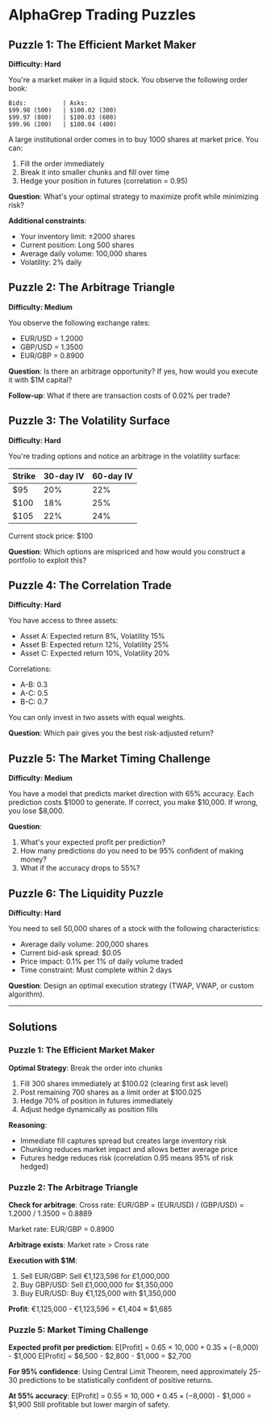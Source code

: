 # AlphaGrep Trading Puzzles

## Puzzle 1: The Efficient Market Maker
**Difficulty: Hard**

You're a market maker in a liquid stock. You observe the following order book:

```
Bids:          | Asks:
$99.98 (500)   | $100.02 (300)
$99.97 (800)   | $100.03 (600)
$99.96 (200)   | $100.04 (400)
```

A large institutional order comes in to buy 1000 shares at market price. You can:
1. Fill the order immediately
2. Break it into smaller chunks and fill over time
3. Hedge your position in futures (correlation = 0.95)

**Question**: What's your optimal strategy to maximize profit while minimizing risk?

**Additional constraints**:
- Your inventory limit: ±2000 shares
- Current position: Long 500 shares
- Average daily volume: 100,000 shares
- Volatility: 2% daily

## Puzzle 2: The Arbitrage Triangle
**Difficulty: Medium**

You observe the following exchange rates:
- EUR/USD = 1.2000
- GBP/USD = 1.3500
- EUR/GBP = 0.8900

**Question**: Is there an arbitrage opportunity? If yes, how would you execute it with $1M capital?

**Follow-up**: What if there are transaction costs of 0.02% per trade?

## Puzzle 3: The Volatility Surface
**Difficulty: Hard**

You're trading options and notice an arbitrage in the volatility surface:

| Strike | 30-day IV | 60-day IV |
|--------|-----------|-----------|
| $95    | 20%       | 22%       |
| $100   | 18%       | 25%       |
| $105   | 22%       | 24%       |

Current stock price: $100

**Question**: Which options are mispriced and how would you construct a portfolio to exploit this?

## Puzzle 4: The Correlation Trade
**Difficulty: Hard**

You have access to three assets:
- Asset A: Expected return 8%, Volatility 15%
- Asset B: Expected return 12%, Volatility 25%
- Asset C: Expected return 10%, Volatility 20%

Correlations:
- A-B: 0.3
- A-C: 0.5
- B-C: 0.7

You can only invest in two assets with equal weights.

**Question**: Which pair gives you the best risk-adjusted return?

## Puzzle 5: The Market Timing Challenge
**Difficulty: Medium**

You have a model that predicts market direction with 65% accuracy. Each prediction costs $1000 to generate. If correct, you make $10,000. If wrong, you lose $8,000.

**Question**: 
1. What's your expected profit per prediction?
2. How many predictions do you need to be 95% confident of making money?
3. What if the accuracy drops to 55%?

## Puzzle 6: The Liquidity Puzzle
**Difficulty: Hard**

You need to sell 50,000 shares of a stock with the following characteristics:
- Average daily volume: 200,000 shares
- Current bid-ask spread: $0.05
- Price impact: 0.1% per 1% of daily volume traded
- Time constraint: Must complete within 2 days

**Question**: Design an optimal execution strategy (TWAP, VWAP, or custom algorithm).

---

## Solutions

### Puzzle 1: The Efficient Market Maker

**Optimal Strategy**: Break the order into chunks
1. Fill 300 shares immediately at $100.02 (clearing first ask level)
2. Post remaining 700 shares as a limit order at $100.025
3. Hedge 70% of position in futures immediately
4. Adjust hedge dynamically as position fills

**Reasoning**: 
- Immediate fill captures spread but creates large inventory risk
- Chunking reduces market impact and allows better average price
- Futures hedge reduces risk (correlation 0.95 means 95% of risk hedged)

### Puzzle 2: The Arbitrage Triangle

**Check for arbitrage**:
Cross rate: EUR/GBP = (EUR/USD) / (GBP/USD) = 1.2000 / 1.3500 = 0.8889

Market rate: EUR/GBP = 0.8900

**Arbitrage exists**: Market rate > Cross rate

**Execution with $1M**:
1. Sell EUR/GBP: Sell €1,123,596 for £1,000,000
2. Buy GBP/USD: Sell £1,000,000 for $1,350,000  
3. Buy EUR/USD: Buy €1,125,000 with $1,350,000

**Profit**: €1,125,000 - €1,123,596 = €1,404 ≈ $1,685

### Puzzle 5: Market Timing Challenge

**Expected profit per prediction**:
E[Profit] = 0.65 × $10,000 + 0.35 × (-$8,000) - $1,000
E[Profit] = $6,500 - $2,800 - $1,000 = $2,700

**For 95% confidence**:
Using Central Limit Theorem, need approximately 25-30 predictions to be statistically confident of positive returns.

**At 55% accuracy**:
E[Profit] = 0.55 × $10,000 + 0.45 × (-$8,000) - $1,000 = $1,900
Still profitable but lower margin of safety.
